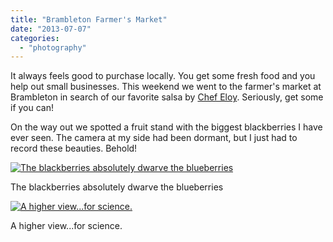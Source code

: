 ```yaml
---
title: "Brambleton Farmer's Market"
date: "2013-07-07"
categories: 
  - "photography"
---
```

It always feels good to purchase locally. You get some fresh food and you help out small businesses. This weekend we went to the farmer's market at Brambleton in search of our favorite salsa by [Chef Eloy](http://www.chefeloy.com "The master of salsa"). Seriously, get some if you can! 

On the way out we spotted a fruit stand with the biggest blackberries I have ever seen. The camera at my side had been dormant, but I just had to record these beauties. Behold!


<div class='wp-caption aligncenter'>
  <a href="/uploads/2013/7/FarmersMarket/l/Brambleton_001_l.jpg" title="The blackberries absolutely dwarve the blueberries">
    <img alt="The blackberries absolutely dwarve the blueberries" title="The blackberries absolutely dwarve the blueberries" src="/uploads/2013/7/FarmersMarket/m/Brambleton_001_m.jpg">
  </a>
    <p class='wp-caption-text'>The blackberries absolutely dwarve the blueberries</p>
</div>

<div class='wp-caption aligncenter'>
  <a href="/uploads/2013/7/FarmersMarket/l/Brambleton_002_l.jpg" title="A higher view...for science.">
    <img alt="A higher view...for science." title="A higher view...for science." src="/uploads/2013/7/FarmersMarket/m/Brambleton_002_m.jpg">
  </a>
    <p class='wp-caption-text'>A higher view...for science.</p>
</div>

